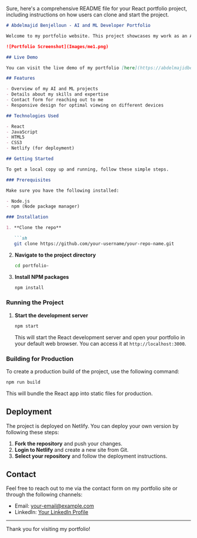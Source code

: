 Sure, here's a comprehensive README file for your React portfolio project, including instructions on how users can clone and start the project.

```markdown
# Abdelmajid Benjelloun - AI and ML Developer Portfolio

Welcome to my portfolio website. This project showcases my work as an AI and ML developer, highlighting various projects, skills, and experiences. The site is built using React and hosted on Netlify.

![Portfolio Screenshot](Images/me1.png)

## Live Demo

You can visit the live demo of my portfolio [here](https://abdelmajidbenjelloun.netlify.app/).

## Features

- Overview of my AI and ML projects
- Details about my skills and expertise
- Contact form for reaching out to me
- Responsive design for optimal viewing on different devices

## Technologies Used

- React
- JavaScript
- HTML5
- CSS3
- Netlify (for deployment)

## Getting Started

To get a local copy up and running, follow these simple steps.

### Prerequisites

Make sure you have the following installed:

- Node.js
- npm (Node package manager)

### Installation

1. **Clone the repo**

   ```sh
   git clone https://github.com/your-username/your-repo-name.git
   ```

2. **Navigate to the project directory**

   ```sh
   cd portfolio-
   ```

3. **Install NPM packages**

   ```sh
   npm install
   ```

### Running the Project

1. **Start the development server**

   ```sh
   npm start
   ```

   This will start the React development server and open your portfolio in your default web browser. You can access it at `http://localhost:3000`.

### Building for Production

To create a production build of the project, use the following command:

```sh
npm run build
```

This will bundle the React app into static files for production.

## Deployment

The project is deployed on Netlify. You can deploy your own version by following these steps:

1. **Fork the repository** and push your changes.
2. **Login to Netlify** and create a new site from Git.
3. **Select your repository** and follow the deployment instructions.

## Contact

Feel free to reach out to me via the contact form on my portfolio site or through the following channels:

- Email: [your-email@example.com](mailto:abdelmajidbenjelloun5@gmail.com)
- LinkedIn: [Your LinkedIn Profile]([https://www.linkedin.com/in/your-profile](https://www.linkedin.com/in/abdelmajid-benjelloun-538649218/))

---

Thank you for visiting my portfolio!

```

